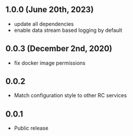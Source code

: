 ## 1.0.0 (June 20th, 2023)

- update all dependencies
- enable data stream based logging by default

## 0.0.3 (December 2nd, 2020)

- fix docker image permissions

## 0.0.2

* Match configuration style to other RC services

## 0.0.1

* Public release
